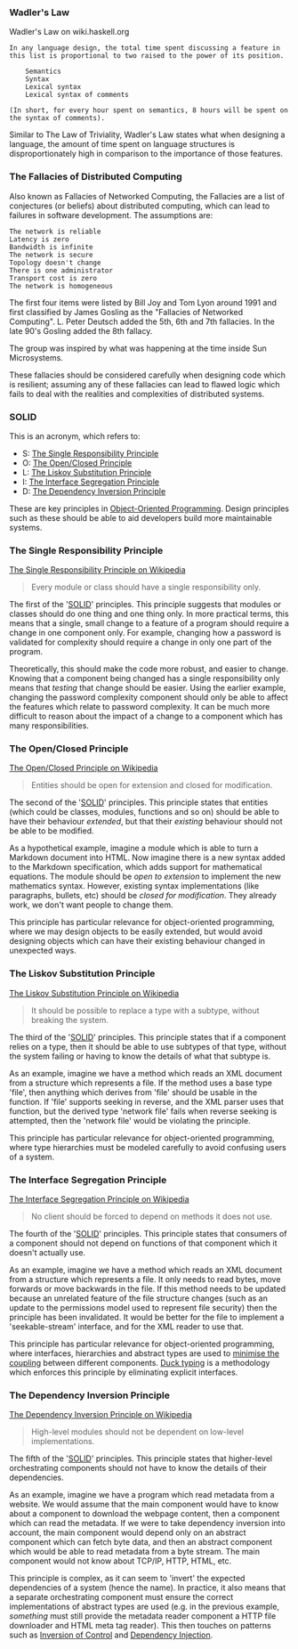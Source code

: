
### Wadler's Law

Wadler's Law on wiki.haskell.org

    In any language design, the total time spent discussing a feature in this list is proportional to two raised to the power of its position.

        Semantics
        Syntax
        Lexical syntax
        Lexical syntax of comments

    (In short, for every hour spent on semantics, 8 hours will be spent on the syntax of comments).

Similar to The Law of Triviality, Wadler's Law states what when designing a language, the amount of time spent on language structures is disproportionately high in comparison to the importance of those features.

### The Fallacies of Distributed Computing

Also known as Fallacies of Networked Computing, the Fallacies are a list of conjectures (or beliefs) about distributed computing, which can lead to failures in software development. The assumptions are:

    The network is reliable
    Latency is zero
    Bandwidth is infinite
    The network is secure
    Topology doesn't change
    There is one administrator
    Transport cost is zero
    The network is homogeneous

The first four items were listed by Bill Joy and Tom Lyon around 1991 and first classified by James Gosling as the "Fallacies of Networked Computing". L. Peter Deutsch added the 5th, 6th and 7th fallacies. In the late 90's Gosling added the 8th fallacy.

The group was inspired by what was happening at the time inside Sun Microsystems.

These fallacies should be considered carefully when designing code which is resilient; assuming any of these fallacies can lead to flawed logic which fails to deal with the realities and complexities of distributed systems.

### SOLID

This is an acronym, which refers to:

- S: [The Single Responsibility Principle](https://github.com/dwmkerr/hacker-laws#the-single-responsibility-principle)
- O: [The Open/Closed Principle](https://github.com/dwmkerr/hacker-laws#the-openclosed-principle)
- L: [The Liskov Substitution Principle](https://github.com/dwmkerr/hacker-laws#the-liskov-substitution-principle)
- I: [The Interface Segregation Principle](https://github.com/dwmkerr/hacker-laws#the-interface-segregation-principle)
- D: [The Dependency Inversion Principle](https://github.com/dwmkerr/hacker-laws#the-dependency-inversion-principle)

These are key principles in [Object-Oriented Programming](https://github.com/dwmkerr/hacker-laws#todo). Design principles such as these should be able to aid developers build more maintainable systems.

### The Single Responsibility Principle

[The Single Responsibility Principle on Wikipedia](https://en.wikipedia.org/wiki/Single_responsibility_principle)

> Every module or class should have a single responsibility only.

The first of the '[SOLID](https://github.com/dwmkerr/hacker-laws#solid)'
principles. This principle suggests that modules or classes should do
one thing and one thing only. In more practical terms, this means that a
single, small change to a feature of a program should require a change
in one component only. For example, changing how a password is validated
for complexity should require a change in only one part of the program.

Theoretically, this should make the code more robust, and
easier to change. Knowing that a component being changed has a single
responsibility only means that _testing_ that change should be
easier. Using the earlier example, changing the password complexity
component should only be able to affect the features which relate to
password complexity. It can be much more difficult to reason about the
impact of a change to a component which has many responsibilities.

### The Open/Closed Principle

[The Open/Closed Principle on Wikipedia](https://en.wikipedia.org/wiki/Open%E2%80%93closed_principle)

> Entities should be open for extension and closed for modification.

The second of the '[SOLID](https://github.com/dwmkerr/hacker-laws#solid)'
principles. This principle states that entities (which could be
classes, modules, functions and so on) should be able to have their
behaviour _extended_, but that their _existing_ behaviour should not be able to be modified.

As a hypothetical example, imagine a module which is able
to turn a Markdown document into HTML. Now imagine there is a new syntax
added to the Markdown specification, which adds support for
mathematical equations. The module should be _open to extension_ to implement the new mathematics syntax. However, existing syntax implementations (like paragraphs, bullets, etc) should be _closed for modification_. They already work, we don't want people to change them.

This principle has particular relevance for
object-oriented programming, where we may design objects to be easily
extended, but would avoid designing objects which can have their
existing behaviour changed in unexpected ways.

### The Liskov Substitution Principle

[The Liskov Substitution Principle on Wikipedia](https://en.wikipedia.org/wiki/Liskov_substitution_principle)

> It should be possible to replace a type with a subtype, without breaking the system.

The third of the '[SOLID](https://github.com/dwmkerr/hacker-laws#solid)'
principles. This principle states that if a component relies on a type,
then it should be able to use subtypes of that type, without the system
failing or having to know the details of what that subtype is.

As an example, imagine we have a method which reads an XML
document from a structure which represents a file. If the method uses a
base type 'file', then anything which derives from 'file' should be
usable in the function. If 'file' supports seeking in reverse, and the
XML parser uses that function, but the derived type 'network file' fails
when reverse seeking is attempted, then the 'network file' would be
violating the principle.

This principle has particular relevance for
object-oriented programming, where type hierarchies must be modeled
carefully to avoid confusing users of a system.

### The Interface Segregation Principle

[The Interface Segregation Principle on Wikipedia](https://en.wikipedia.org/wiki/Interface_segregation_principle)

> No client should be forced to depend on methods it does not use.

The fourth of the '[SOLID](https://github.com/dwmkerr/hacker-laws#solid)'
principles. This principle states that consumers of a component should
not depend on functions of that component which it doesn't actually use.

As an example, imagine we have a method which reads an XML
document from a structure which represents a file. It only needs to
read bytes, move forwards or move backwards in the file. If this method
needs to be updated because an unrelated feature of the file structure
changes (such as an update to the permissions model used to represent
file security)
then the principle has been invalidated. It would be
better for the file to implement a 'seekable-stream' interface, and for
the XML reader to use that.

This principle has particular relevance for
object-oriented programming, where interfaces, hierarchies and abstract
types are used to [minimise the coupling](https://github.com/dwmkerr/hacker-laws#todo) between different components. [Duck typing](https://github.com/dwmkerr/hacker-laws#todo) is a methodology which enforces this principle by eliminating explicit interfaces.

### The Dependency Inversion Principle

[The Dependency Inversion Principle on Wikipedia](https://en.wikipedia.org/wiki/Dependency_inversion_principle)

> High-level modules should not be dependent on low-level implementations.

The fifth of the '[SOLID](https://github.com/dwmkerr/hacker-laws#solid)'
principles. This principle states that higher-level orchestrating
components should not have to know the details of their dependencies.

As an example, imagine we have a program which read
metadata from a website. We would assume that the main component would
have to know about a component to download the webpage content, then a
component which can read the metadata. If we were to take dependency
inversion into account, the main component would depend only on an
abstract component which can fetch byte data, and then an abstract
component which would be able to read metadata from a byte stream. The
main component would not know about TCP/IP, HTTP, HTML, etc.

This principle is complex, as it can seem to 'invert' the
expected dependencies of a system (hence the name). In practice, it also
means that a separate orchestrating component must ensure the correct
implementations of abstract types are used (e.g. in the previous
example, _something_ must still provide the metadata reader
component a HTTP file downloader and HTML meta tag reader). This then
touches on patterns such as [Inversion of Control](https://github.com/dwmkerr/hacker-laws#todo) and [Dependency Injection](https://github.com/dwmkerr/hacker-laws#todo).

